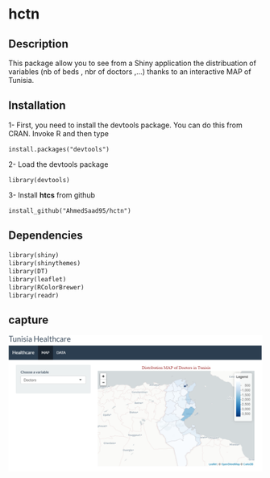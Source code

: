 # hctn
## Description
This package allow you to see from a Shiny application the distribuation of variables (nb of beds , nbr of doctors ,...) thanks to an interactive MAP of Tunisia.

## Installation 
1- First, you need to install the devtools package. You can do this from CRAN. Invoke R and then type
```
install.packages("devtools")
```
2- Load the devtools package
```
library(devtools)
```
3- Install **htcs** from github
```
install_github("AhmedSaad95/hctn")
```
## Dependencies
```
library(shiny)
library(shinythemes)
library(DT)
library(leaflet)
library(RColorBrewer)
library(readr)
```
## capture
<p align="center">
<img src="Capture2.PNG" width="800">
</p>
